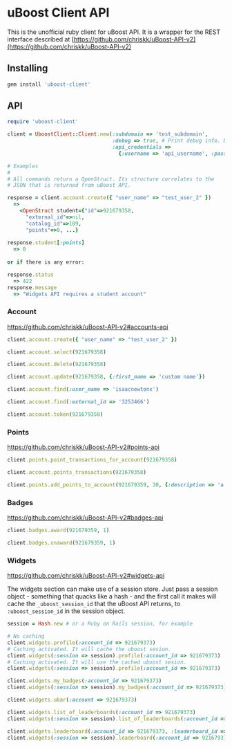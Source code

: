 # uBoost Client API

This is the unofficial ruby client for uBoost API. It is a wrapper for the REST interface described at [https://github.com/chriskk/uBoost-API-v2](https://github.com/chriskk/uBoost-API-v2)

## Installing

```bash
gem install 'uboost-client'
```

## API

```ruby
require 'uboost-client'

client = UboostClient::Client.new(:subdomain => 'test_subdomain', 
                                  :debug => true, # Print debug info. Defaults to false
                                  :api_credentials => 
                                    {:username => 'api_username', :password => 'api_password'})

# Examples
#
# All commands return a OpenStruct. Its structure correlates to the 
# JSON that is returned from uBoost API.

response = client.account.create({ "user_name" => "test_user_2" })
  =>
    <OpenStruct student={"id"=>921679358, 
      "external_id"=>nil, 
      "catalog_id"=>109,   
      "points"=>0, ...}
    
response.student[:points] 
  => 0
  
or if there is any error:

response.status
  => 422
response.message 
  => "Widgets API requires a student account"
```

### Account

https://github.com/chriskk/uBoost-API-v2#accounts-api

```ruby
client.account.create({ "user_name" => "test_user_2" })

client.account.select(921679358)

client.account.delete(921679358)

client.account.update(921679358, {:first_name => 'custom name'})

client.account.find(:user_name => 'isaacnewtonx')

client.account.find(:external_id => '3253466')

client.account.token(921679358)
```

### Points

https://github.com/chriskk/uBoost-API-v2#points-api

```ruby
client.points.point_transactions_for_account(921679358)

client.account.points_transactions(921679358)

client.points.add_points_to_account(921679359, 30, {:description => 'a description'})
```

### Badges

https://github.com/chriskk/uBoost-API-v2#badges-api

```ruby
client.badges.award(921679359, 1)

client.badges.unaward(921679359, 1)
```

### Widgets

https://github.com/chriskk/uBoost-API-v2#widgets-api

The widgets section can make use of a session store. Just pass a session object - something that quacks like a hash - and the first call it makes will cache the `_uboost_session_id` that the uBoost API returns, to `:uboost_session_id` in the session object.

```ruby
session = Hash.new # or a Ruby on Rails session, for example

# No caching
client.widgets.profile(:account_id => 921679373)  
# Caching activated. It will cache the uboost sesion.
client.widgets(:session => session).profile(:account_id => 921679373)
# Caching activated. It will use the cached uboost sesion.
client.widgets(:session => session).profile(:account_id => 921679373)

client.widgets.my_badges(:account_id => 921679373)
client.widgets(:session => session).my_badges(:account_id => 921679373)

client.widgets.ubar(:account => 921679373)

client.widgets.list_of_leaderboards(:account_id => 921679373)
client.widgets(:session => session).list_of_leaderboards(:account_id => 921679373)

client.widgets.leaderboard(:account_id => 921679373, :leaderboard_id => 226)
client.widgets(:session => session).leaderboard(:account_id => 921679373, :leaderboard_id => 226)
```
